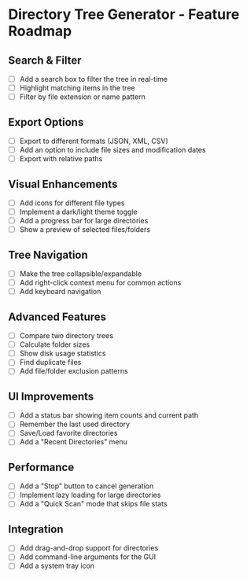 # Directory Tree Generator - Feature Roadmap

## Search & Filter
- [ ] Add a search box to filter the tree in real-time
- [ ] Highlight matching items in the tree
- [ ] Filter by file extension or name pattern

## Export Options
- [ ] Export to different formats (JSON, XML, CSV)
- [ ] Add an option to include file sizes and modification dates
- [ ] Export with relative paths

## Visual Enhancements
- [ ] Add icons for different file types
- [ ] Implement a dark/light theme toggle
- [ ] Add a progress bar for large directories
- [ ] Show a preview of selected files/folders

## Tree Navigation
- [ ] Make the tree collapsible/expandable
- [ ] Add right-click context menu for common actions
- [ ] Add keyboard navigation

## Advanced Features
- [ ] Compare two directory trees
- [ ] Calculate folder sizes
- [ ] Show disk usage statistics
- [ ] Find duplicate files
- [ ] Add file/folder exclusion patterns

## UI Improvements
- [ ] Add a status bar showing item counts and current path
- [ ] Remember the last used directory
- [ ] Save/Load favorite directories
- [ ] Add a "Recent Directories" menu

## Performance
- [ ] Add a "Stop" button to cancel generation
- [ ] Implement lazy loading for large directories
- [ ] Add a "Quick Scan" mode that skips file stats

## Integration
- [ ] Add drag-and-drop support for directories
- [ ] Add command-line arguments for the GUI
- [ ] Add a system tray icon